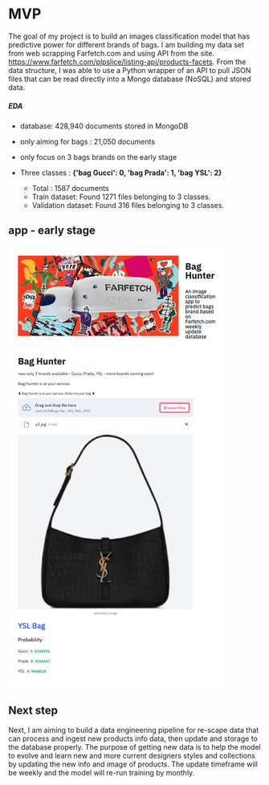 # MVP

The goal of my project is to build an images classification model that has predictive power for different brands of bags. I am building my data set from web scrapping Farfetch.com and using API from the site. https://www.farfetch.com/plpslice/listing-api/products-facets.
From the data structure, I was able to use a Python wrapper of an API to pull JSON files that can be read directly into a Mongo database (NoSQL) and stored data.


#####  EDA

- database: 428,940 documents stored in MongoDB

- only aiming for bags : 21,050 documents

- only focus on 3 bags brands on the early stage

- Three classes : **{'bag Gucci': 0, 'bag Prada': 1, 'bag YSL': 2}**
	- Total : 1587 documents
	- Train dataset: Found 1271 files belonging to 3 classes.
	- Validation dataset: Found 316 files belonging to 3 classes.





## app - early stage


<img src="https://github.com/SYNYC/7_Metis_DataEngineering/blob/main/img_upload/mvp_demo.png">



## Next step

Next, I am aiming to build a data engineering pipeline for re-scape data that can process and ingest new products info data, then update and storage to the database properly. The purpose of getting new data is to help the model to evolve and learn new and more current designers styles and collections by updating the new info and image of products. The update timeframe will be weekly and the model will re-run training by monthly.



